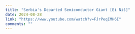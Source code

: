 ```yaml
---
title: "Serbia's Departed Semiconductor Giant [Ei Niš]"
date: 2024-08-28
link: "https://www.youtube.com/watch?v=FJrPeqIMH6I"
comments: ""
---
```


